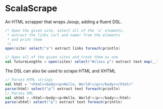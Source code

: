 ScalaScrape
===========

An HTML scrapper that wraps Jsoup, adding a fluent DSL.
```scala
/* Open the given site, select all of the 'a' elements,
 * extract the links (url and name) from the elements 
 * and print them
 */
open(site) select("a") extract links foreach(println)

// Open all of the given sites and treat them as one
val futureLengths = open(sites) select("#class p") extract text map(_.length)
```

The DSL can also be used to scrape HTML and XHTML
```scala
// Parses HTML strings
val html = "<html><body><p>Hello, World!</p></body></html>"
parse(html) select("p") extract text foreach(println)
// Parses XML
val xhtml = <html><body><p>Hello, World!</p></body></html>
parse(xhtml) select("p") extract text foreach(println)
```

